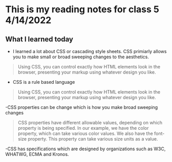 # This is my reading notes for class 5 4/14/2022

## What I learned today

- I learned a lot about CSS or cascading style sheets. CSS primiarly allows you to make small or broad sweeping changes to the aesthetics.

> Using CSS, you can control exactly how HTML elements look in the browser, presenting your markup using whatever design you like.

- CSS is a rule based language

> Using CSS, you can control exactly how HTML elements look in the browser, presenting your markup using whatever design you like.

-CSS properties can be change which is how you make broad sweeping changes

> CSS properties have different allowable values, depending on which property is being specified. In our example, we have the color property, which can take various color values. We also have the font-size property. This property can take various size units as a value.

-CSS has specifications which are designed by organizations such as W3C, WHATWG, ECMA and Kronos.

